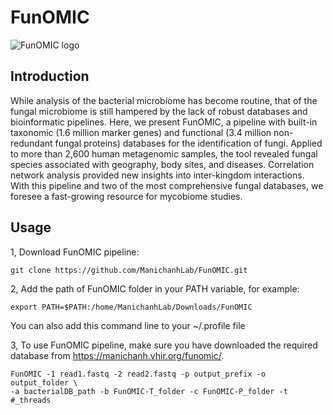 # FunOMIC
![FunOMIC logo](https://manichanh.vhir.org/assets/img/funomic_logo.jpeg)
## Introduction
While analysis of the bacterial microbiome has become routine, that of the fungal microbiome is still hampered by the lack of robust databases and bioinformatic 
pipelines. Here, we present FunOMIC, a pipeline with built-in taxonomic (1.6 million marker genes) and functional (3.4 million non-redundant fungal proteins) 
databases for the identification of fungi. Applied to more than 2,600 human metagenomic samples, the tool revealed fungal species associated with geography, 
body sites, and diseases. Correlation network analysis provided new insights into inter-kingdom interactions. With this pipeline and two of the most comprehensive 
fungal databases, we foresee a fast-growing resource for mycobiome studies.
## Usage
1, Download FunOMIC pipeline:
```
git clone https://github.com/ManichanhLab/FunOMIC.git
```
2, Add the path of FunOMIC folder in your PATH variable, for example:
```
export PATH=$PATH:/home/ManichanhLab/Downloads/FunOMIC
```
You can also add this command line to your ~/.profile file

3, To use FunOMIC pipeline, make sure you have downloaded the required database from https://manichanh.vhir.org/funomic/.
```
FunOMIC -1 read1.fastq -2 read2.fastq -p output_prefix -o output_folder \
-a bacterialDB_path -b FunOMIC-T_folder -c FunOMIC-P_folder -t #_threads
```

